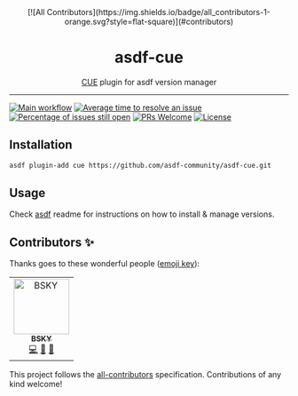 <div align="center">
[![All Contributors](https://img.shields.io/badge/all_contributors-1-orange.svg?style=flat-square)](#contributors)
<h1>asdf-cue</h1>
<span><a href="https://cuelang.org">CUE</a> plugin for asdf version manager</span>
</div>
<hr />

[![Main workflow](https://github.com/asdf-community/asdf-cue/workflows/Main%20workflow/badge.svg)](https://github.com/asdf-community/asdf-cue/actions)
[![Average time to resolve an issue](https://isitmaintained.com/badge/resolution/asdf-community/asdf-cue.svg)](https://isitmaintained.com/project/asdf-community/asdf-cue 'Average time to resolve an issue')
[![Percentage of issues still open](https://isitmaintained.com/badge/open/asdf-community/asdf-cue.svg)](https://isitmaintained.com/project/asdf-community/asdf-cue 'Percentage of issues still open')
[![PRs Welcome](https://img.shields.io/badge/PRs-welcome-brightgreen.svg)](http://makeapullrequest.com)
[![License](https://img.shields.io/github/license/asdf-community/asdf-cue?color=brightgreen)](https://github.com/asdf-community/asdf-cue/blob/master/LICENSE)

## Installation

```bash
asdf plugin-add cue https://github.com/asdf-community/asdf-cue.git
```

## Usage

Check [asdf](https://github.com/asdf-vm/asdf) readme for instructions on how to
install & manage versions.

## Contributors ✨

Thanks goes to these wonderful people ([emoji key](https://allcontributors.org/docs/en/emoji-key)):

<!-- ALL-CONTRIBUTORS-LIST:START - Do not remove or modify this section -->
<!-- prettier-ignore -->
<table>
  <tr>
    <td align="center"><a href="https://bsky.moe"><img src="https://avatars3.githubusercontent.com/u/38746192?v=4" width="100px;" alt="BSKY"/><br /><sub><b>BSKY</b></sub></a><br /><a href="https://github.com/asdf-community/asdf-cue/commits?author=imbsky" title="Code">💻</a> <a href="https://github.com/asdf-community/asdf-cue/commits?author=imbsky" title="Documentation">📖</a> <a href="#maintenance-imbsky" title="Maintenance">🚧</a></td>
  </tr>
</table>

<!-- ALL-CONTRIBUTORS-LIST:END -->

This project follows the [all-contributors](https://github.com/all-contributors/all-contributors) specification. Contributions of any kind welcome!